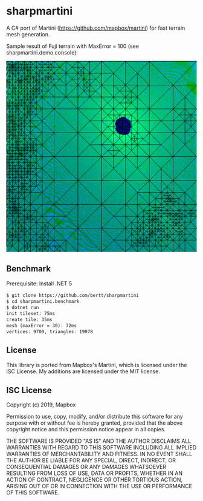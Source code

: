 # sharpmartini

A C# port of Martini (https://github.com/mapbox/martini) for fast terrain mesh generation.

Sample result of Fuji terrain with MaxError = 100 (see sharpmartini.demo.console):

![alt text](fuji_100.png "Fuji")

## Benchmark

Prerequisite: Install .NET 5

```
$ git clone https://github.com/bertt/sharpmartini
$ cd sharpmartini.benchmark
$ dotnet run
init tileset: 75ms
create tile: 35ms
mesh (maxError = 30): 72ms
vertices: 9700, triangles: 19078
```

## License

This library is ported from Mapbox's Martini, which is licensed under the ISC License. 
My additions are licensed under the MIT license.

## ISC License

Copyright (c) 2019, Mapbox

Permission to use, copy, modify, and/or distribute this software for any purpose with or without fee is hereby granted, provided that the above copyright notice and this permission notice appear in all copies.

THE SOFTWARE IS PROVIDED "AS IS" AND THE AUTHOR DISCLAIMS ALL WARRANTIES WITH REGARD TO THIS SOFTWARE INCLUDING ALL IMPLIED WARRANTIES OF MERCHANTABILITY AND FITNESS. IN NO EVENT SHALL THE AUTHOR BE LIABLE FOR ANY SPECIAL, DIRECT, INDIRECT, OR CONSEQUENTIAL DAMAGES OR ANY DAMAGES WHATSOEVER RESULTING FROM LOSS OF USE, DATA OR PROFITS, WHETHER IN AN ACTION OF CONTRACT, NEGLIGENCE OR OTHER TORTIOUS ACTION, ARISING OUT OF OR IN CONNECTION WITH THE USE OR PERFORMANCE OF THIS SOFTWARE.
